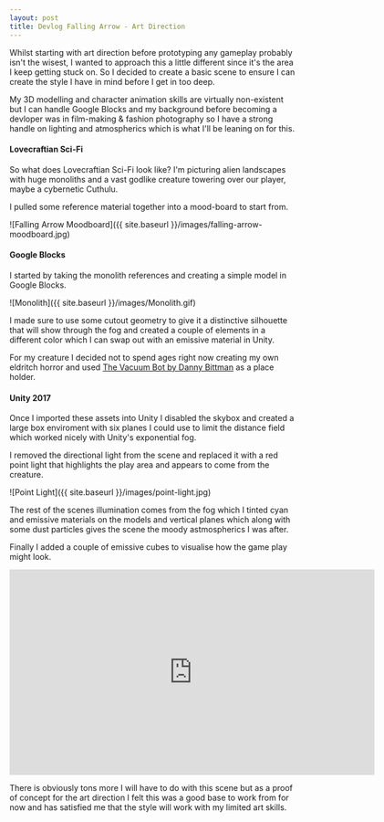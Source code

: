 ```yaml
---
layout: post
title: Devlog Falling Arrow - Art Direction
---
```


Whilst starting with art direction before prototyping any gameplay probably isn't the wisest, I wanted to approach this a little different since it's the area I keep getting stuck on. So I decided to create a basic scene to ensure I can create the style I have in mind before I get in too deep.

My 3D modelling and character animation skills are virtually non-existent but I can handle Google Blocks and my background before becoming a devloper was in film-making & fashion photography so I have a strong handle on lighting and atmospherics which is what I'll be leaning on for this.

#### Lovecraftian Sci-Fi

So what does Lovecraftian Sci-Fi look like? I'm picturing alien landscapes with huge monoliths and a vast godlike creature towering over our player, maybe a cybernetic Cuthulu.

I pulled some reference material together into a mood-board to start from.

![Falling Arrow Moodboard]({{ site.baseurl }}/images/falling-arrow-moodboard.jpg)

#### Google Blocks
I started by taking the monolith references and creating a simple model in Google Blocks.

![Monolith]({{ site.baseurl }}/images/Monolith.gif)

I made sure to use some cutout geometry to give it a distinctive silhouette that will show through the fog and created a couple of elements in a different color which I can swap out with an emissive material in Unity.

For my creature I decided not to spend ages right now creating my own eldritch horror and used [The Vacuum Bot by Danny Bittman](https://poly.google.com/view/6rUwBqoeun5) as a place holder.

#### Unity 2017

Once I imported these assets into Unity I disabled the skybox and created a large box enviroment with six planes I could use to limit the distance field which worked nicely with Unity's exponential fog.

I removed the directional light from the scene and replaced it with a red point light that highlights the play area and appears to come from the creature.

![Point Light]({{ site.baseurl }}/images/point-light.jpg)

The rest of the scenes illumination comes from the fog which I tinted cyan and emissive materials on the models and vertical planes which along with some dust particles gives the scene the moody astmospherics I was after.

Finally I added a couple of emissive cubes to visualise how the game play might look.

<iframe width="640" height="360" src="https://www.youtube.com/embed/Q9hOjhfQ-IQ?rel=0" frameborder="0" allowfullscreen></iframe>

There is obviously tons more I will have to do with this scene but as a proof of concept for the art direction I felt this was a good base to work from for now and has satisfied me that the style will work with my limited art skills.
